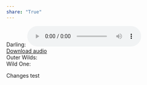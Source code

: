 ```yaml
---  
share: "True"  
---  
```

  
  
Darling: <audio controls>    
  <source src="Darling.mp3" type="audio/mpeg">    
Your browser does not support the audio element.    
</audio>  
<a href="Darling.mp3"> Download audio </a>  
Outer Wilds:  
Wild One:  
  
Changes test